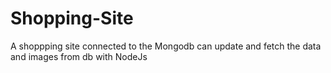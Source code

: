 # Shopping-Site
A shoppping site connected to the Mongodb can update and fetch the data and images from db with NodeJs
